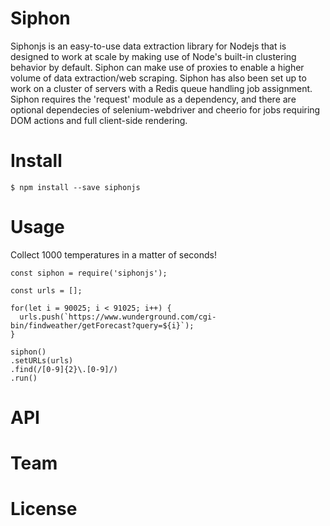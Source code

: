 # Siphon
Siphonjs is an easy-to-use data extraction library for Nodejs that is designed to work at scale by making use of Node's built-in clustering behavior by default. Siphon can make use of proxies to enable a higher volume of data extraction/web scraping. Siphon has also been set up to work on a cluster of servers with a Redis queue handling job assignment. Siphon requires the 'request' module as a dependency, and there are optional dependecies of selenium-webdriver and cheerio for jobs requiring DOM actions and full client-side rendering.

# Install
`$ npm install --save siphonjs`

# Usage

Collect 1000 temperatures in a matter of seconds!

```
const siphon = require('siphonjs');

const urls = [];

for(let i = 90025; i < 91025; i++) {
  urls.push(`https://www.wunderground.com/cgi-bin/findweather/getForecast?query=${i}`);
}

siphon()
.setURLs(urls)
.find(/[0-9]{2}\.[0-9]/)
.run()
```

# API

# Team

# License




